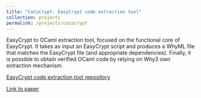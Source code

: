 ```yaml
---
title: "CoCoCrypt: EasyCrypt code extraction tool"
collection: projects
permalink: /projects/cococrypt
---
```

EasyCrypt to OCaml extraction tool, focused on the functional core of EasyCrypt. It takes as input an EasyCrypt script and produces a WhyML file that matches the EasyCrypt file (and appropriate dependencies). Finally, it is possible to obtain verified OCaml code by relying on Why3 own extraction mechanism.

[EasyCrypt code extraction tool repository](https://github.com/SRI-CSL/cococrypt)

[Link to paper](https://vm2p.github.io/publication/2019-11-13-paper-ccs19)